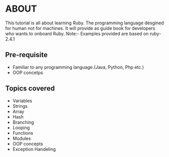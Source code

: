 # ABOUT

This tutorial is all about learning Ruby.
The programming language desgined for human not for machines.
It will provide as guide book for developers who wants to onboard Ruby.
Note:- Examples provided are based on ruby-2.4.1

## Pre-requisite

- Familiar to any programming language.(Java, Python, Php etc.)
- OOP concetps

## Topics covered
- Variables
- Strings
- Array
- Hash
- Branching
- Looping
- Functions
- Modules
- OOP concepts
- Exception Handeling
